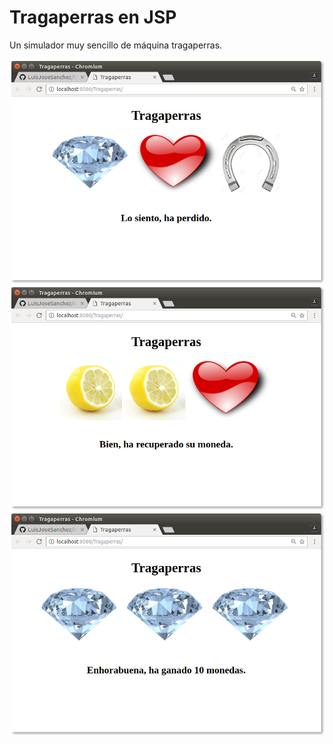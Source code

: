 # Tragaperras en JSP

Un simulador muy sencillo de máquina tragaperras.

<img src="captura1.png">

<img src="captura2.png">

<img src="captura3.png">

